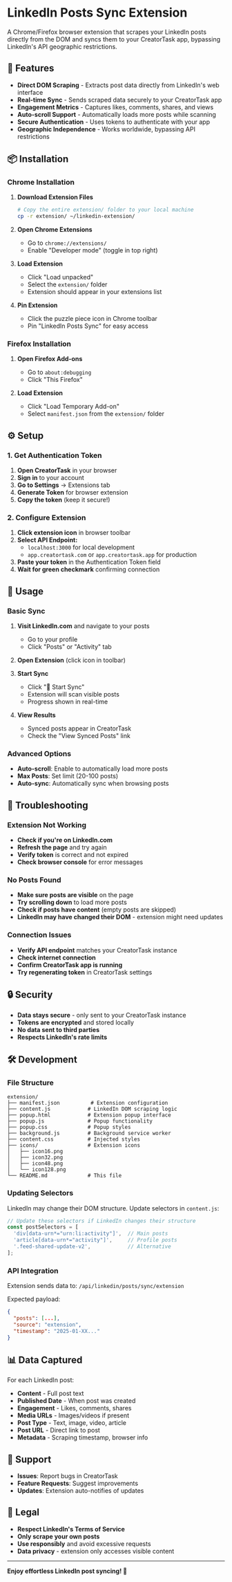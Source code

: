 # LinkedIn Posts Sync Extension

A Chrome/Firefox browser extension that scrapes your LinkedIn posts directly from the DOM and syncs them to your CreatorTask app, bypassing LinkedIn's API geographic restrictions.

## 🚀 Features

- **Direct DOM Scraping** - Extracts post data directly from LinkedIn's web interface
- **Real-time Sync** - Sends scraped data securely to your CreatorTask app
- **Engagement Metrics** - Captures likes, comments, shares, and views
- **Auto-scroll Support** - Automatically loads more posts while scanning
- **Secure Authentication** - Uses tokens to authenticate with your app
- **Geographic Independence** - Works worldwide, bypassing API restrictions

## 📦 Installation

### Chrome Installation

1. **Download Extension Files**
   ```bash
   # Copy the entire extension/ folder to your local machine
   cp -r extension/ ~/linkedin-extension/
   ```

2. **Open Chrome Extensions**
   - Go to `chrome://extensions/`
   - Enable "Developer mode" (toggle in top right)

3. **Load Extension**
   - Click "Load unpacked"
   - Select the `extension/` folder
   - Extension should appear in your extensions list

4. **Pin Extension**
   - Click the puzzle piece icon in Chrome toolbar
   - Pin "LinkedIn Posts Sync" for easy access

### Firefox Installation

1. **Open Firefox Add-ons**
   - Go to `about:debugging`
   - Click "This Firefox"

2. **Load Extension**
   - Click "Load Temporary Add-on"
   - Select `manifest.json` from the `extension/` folder

## ⚙️ Setup

### 1. Get Authentication Token

1. **Open CreatorTask** in your browser
2. **Sign in** to your account
3. **Go to Settings** → Extensions tab
4. **Generate Token** for browser extension
5. **Copy the token** (keep it secure!)

### 2. Configure Extension

1. **Click extension icon** in browser toolbar
2. **Select API Endpoint:**
   - `localhost:3000` for local development
   - `app.creatortask.com` or `app.creatortask.app` for production
3. **Paste your token** in the Authentication Token field
4. **Wait for green checkmark** confirming connection

## 🎯 Usage

### Basic Sync

1. **Visit LinkedIn.com** and navigate to your posts
   - Go to your profile
   - Click "Posts" or "Activity" tab

2. **Open Extension** (click icon in toolbar)

3. **Start Sync**
   - Click "🚀 Start Sync"
   - Extension will scan visible posts
   - Progress shown in real-time

4. **View Results**
   - Synced posts appear in CreatorTask
   - Check the "View Synced Posts" link

### Advanced Options

- **Auto-scroll**: Enable to automatically load more posts
- **Max Posts**: Set limit (20-100 posts)
- **Auto-sync**: Automatically sync when browsing posts

## 🔧 Troubleshooting

### Extension Not Working

- **Check if you're on LinkedIn.com**
- **Refresh the page** and try again
- **Verify token** is correct and not expired
- **Check browser console** for error messages

### No Posts Found

- **Make sure posts are visible** on the page
- **Try scrolling down** to load more posts
- **Check if posts have content** (empty posts are skipped)
- **LinkedIn may have changed their DOM** - extension might need updates

### Connection Issues

- **Verify API endpoint** matches your CreatorTask instance
- **Check internet connection**
- **Confirm CreatorTask app is running**
- **Try regenerating token** in CreatorTask settings

## 🔒 Security

- **Data stays secure** - only sent to your CreatorTask instance
- **Tokens are encrypted** and stored locally
- **No data sent to third parties**
- **Respects LinkedIn's rate limits**

## 🛠 Development

### File Structure
```
extension/
├── manifest.json          # Extension configuration
├── content.js            # LinkedIn DOM scraping logic
├── popup.html            # Extension popup interface
├── popup.js              # Popup functionality
├── popup.css             # Popup styles
├── background.js         # Background service worker
├── content.css           # Injected styles
├── icons/                # Extension icons
│   ├── icon16.png
│   ├── icon32.png
│   ├── icon48.png
│   └── icon128.png
└── README.md             # This file
```

### Updating Selectors

LinkedIn may change their DOM structure. Update selectors in `content.js`:

```javascript
// Update these selectors if LinkedIn changes their structure
const postSelectors = [
  'div[data-urn*="urn:li:activity"]',  // Main posts
  'article[data-urn*="activity"]',     // Profile posts
  '.feed-shared-update-v2',            // Alternative
];
```

### API Integration

Extension sends data to: `/api/linkedin/posts/sync/extension`

Expected payload:
```json
{
  "posts": [...],
  "source": "extension",
  "timestamp": "2025-01-XX..."
}
```

## 📊 Data Captured

For each LinkedIn post:
- **Content** - Full post text
- **Published Date** - When post was created
- **Engagement** - Likes, comments, shares
- **Media URLs** - Images/videos if present
- **Post Type** - Text, image, video, article
- **Post URL** - Direct link to post
- **Metadata** - Scraping timestamp, browser info

## 🤝 Support

- **Issues**: Report bugs in CreatorTask
- **Feature Requests**: Suggest improvements
- **Updates**: Extension auto-notifies of updates

## 📜 Legal

- **Respect LinkedIn's Terms of Service**
- **Only scrape your own posts**
- **Use responsibly** and avoid excessive requests
- **Data privacy** - extension only accesses visible content

---

**Enjoy effortless LinkedIn post syncing! 🚀** 